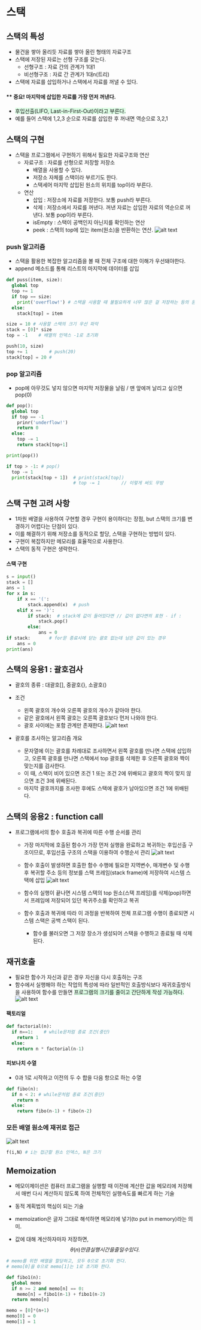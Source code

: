 # 스택
## 스택의 특성
- 물건을 쌓아 올리듯 자료를 쌓아 올린 형태의 자료구조
- 스택에 저장된 자료는 선형 구조를 갖는다.
  - 선형구조 : 자료 간의 관계가 1대1
  - 비선형구조 : 자료 간 관계가 1대n(트리)
- 스택에 자료를 삽입하거나 스택에서 자료를 꺼낼 수 있다.

#### ** 중요! 마지막에 삽입한 자료를 가장 먼저 꺼낸다.
  - <span style='background-color: #dcffe4'>후입선출(LIFO, Last-in-First-Out)이라고 부른다.</span>
  - 예를 들어 스택에 1,2,3 순으로 자료를 삽입한 후 꺼내면 역순으로 3,2,1

## 스택의 구현
- 스택을 프로그램에서 구현하기 위해서 필요한 자료구조와 연산
  - 자료구조 : 자료를 선형으로 저장할 저장소
    - 배열을 사용할 수 있다.
    - 저장소 자체를 스택이라 부르기도 한다.
    - 스택세어 마지막 삽입된 원소의 위치를 top이라 부른다.
  - 연산
    - 삽입 : 저장소에 자료를 저장한다. 보통 push라 부른다.
    - 삭제 : 저장소에서 자료를 꺼낸다. 꺼낸 자료는 삽입한 자료의 역순으로 꺼낸다. 보통 pop이라 부른다.
    - isEmpty : 스택이 공백인지 아닌지를 확인하는 연산
    - peek : 스택의 top에 있는 item(원소)을 반환하는 연산.
    ![alt text](image-6.png)


### push 알고리즘
- 스택을 활용한 복잡한 알고리즘을 볼 때 전체 구조에 대한 이해가 우선돼야한다.
- append 메소드를 통해 리스트의 마지막에 데이터를 삽입
```python
def puss(item, size):
  global top
  top += 1
  if top == size:
    print('overflow!') # 스택을 사용할 때 불필요하게 너무 많은 걸 저장하는 등의 문제가 발생할 경우_ 스택이 모자라다 - 디버깅 목적
  else:
    stack[top] = item

size = 10 # 사용할 스택의 크기 우선 파악
stack = [0]* size 
top = -1    # 배열의 인덱스 -1로 초기화

push(10, size)
top += 1        # push(20)
stack[top] = 20 # 
```

### pop 알고리즘
- pop에 아무것도 넣지 않으면 마지막 저장물을 날림 / 맨 앞에꺼 날리고 싶으면 pop(0)

```python
def pop():
  global top
  if top == -1
    prinr('underflow!')
    return 0
  else:
    top -= 1
    return stack[top+1]

print(pop())

if top > -1: # pop()
  top -= 1
  print(stack[top + 1])  # print(stack[top])
                         # top -= 1        // 이렇게 써도 무방
```
## 스택 구현 고려 사항
- 1차원 배열을 사용하여 구현할 경우 구현이 용이하다는 장점, but 스택의 크기를 변경하기 어렵다는 단점이 있다.
- 이를 해결하기 위해 저장소를 동적으로 할당, 스택을 구현하는 방법이 있다.
- 구현이 복잡하지만 메모리를 효율적으로 사용한다.
- 스택의 동적 구현은 생략한다.

#### 스택 구현
```python
s = input()
stack = []
ans = 1
for x in s:
    if x == '(':
        stack.append(x)  # push
    elif x == ')':
        if stack:  # stack에 값이 들어있다면 // 값이 없다면의 표현 - if :
            stack.pop()
        else:
            ans = 0
if stack:       # for문 종료시에 닫는 괄호 없는데 남은 값이 있는 경우
    ans = 0 
print(ans)
```
## 스택의 응용1 : 괄호검사
- 괄호의 종류 : 대괄호[], 중괄호{}, 소괄호()
- 조건
  - 왼쪽 괄호의 개수와 오른쪽 괄호의 개수가 같아야 한다.
  - 같은 괄호에서 왼쪽 괄호는 오른쪽 괄호보다 먼저 나와야 한다.
  - 괄호 사이에는 포함 관계만 존재한다.
![alt text](image-7.png)

- 괄호를 조사하는 알고리즘 개요
  - 문자열에 이는 괄호를 차례대로 조사하면서 왼쪽 괄호를 만나면 스택에 삽입하고, 오른쪽 괄호를 만나면 스택에서 top 괄호를 삭제한 후 오른쪽 괄호와 짝이 맞는지를 검사한다.
  - 이 때, 스택이 비어 있으면 조건 1 또는 조건 2에 위배되고 괄호의 짝이 맞지 않으면 조건 3에 위배된다.
  - 마지막 괄호까지를 조사한 후에도 스택에 괄호가 남아있으면 조건 1에 위배된다.

## 스택의 응용2 : function call
- 프로그램에서의 함수 호출과 복귀에 따른 수행 순서를 관리
  - 가장 마지막에 호출된 함수가 가장 먼저 실행을 완료하고 복귀하는 후입선출 구조이므로, 후입선출 구조의 스택을 이용하여 수행순서 관리
![alt text](image-8.png)

  - 함수 호출이 발생하면 호출한 함수 수행에 필요한 지역변수, 매개변수 및 수행 후 복귀할 주소 등의 정보를 스택 프레임(stack frame)에 저장하여 시스템 스택에 삽입
![alt text](image-9.png)

  - 함수의 실행이 끝나면 시스템 스택의 top 원소(스택 프레임)를 삭제(pop)하면서 프레임에 저장되어 있던 복귀주소를 확인하고 복귀
  - 함수 호출과 복귀에 따라 이 과정을 반복하여 전체 프로그램 수행이 종료되면 시스템 스택은 공백 스택이 된다.
    - 함수를 불러오면 그 저장 장소가 생성되어 스택을 수행하고 종료될 때 삭제된다.

## 재귀호출
- 필요한 함수가 자신과 같은 경우 자신을 다시 호출하는 구조
- 함수에서 실행해야 하는 작업의 특성에 따라 일반적인 호출방식보다 재귀호출방식을 사용하여 함수를 만들면 <span style='background-color: #dcffe4'>프로그램의 크기를 줄이고 간단하게 작성 가능하다.</span>
![alt text](image-10.png)

#### 팩토리얼
```python
def factorial(n):
  if n==1:    # while문처럼 종료 조건(중단)
    return 1
  else:
    return n * factorial(n-1)
```

#### 피보나치 수열
- 0과 1로 시작하고 이전의 두 수 합을 다음 항으로 하는 수열
```python
def fibo(n):
  if n < 2: # while문처럼 종료 조건(중단)
    return n
  else:
    return fibo(n-1) + fibo(n-2)
```

### 모든 배열 원소에 재귀로 접근
![alt text](image-11.png)

```python
f(i,N) # i는 접근할 원소 인덱스, N은 크기
```

## Memoization
- 메모이제이션은 컴퓨터 프로그램을 실행할 때 이전에 계산한 값을 메모리에 저장해서 매번 다시 계산하지 않도록 하여 전체적인 실행속도를 빠르게 하는 기술
- 동적 계획법의 핵심이 되는 기술
- memoization은 글자 그대로 해석하면 메모리에 넣기(to put in memory)라는 의미.

- 값에 대해 계산하자마자 저장하면, $$\theta(n) 만큼실행시간을 줄일 수 있다.$$

```python
# memo를 위한 배열을 할당하고, 모두 0으로 초기화 한다.
# memo[0]을 0으로 memo[1]는 1로 초기화 한다.

def fibo1(n):
  global memo
  if n >= 2 and memo[n] == 0:
    memo[n] = fibo1(n-1) + fibo1(n-2)
  return memo[n]

memo = [0]*(n+1)
memo[0] = 0
memo[1] = 1
```